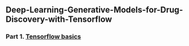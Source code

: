 ## Deep-Learning-Generative-Models-for-Drug-Discovery-with-Tensorflow  
### Part 1. [Tensorflow basics](https://github.com/tuantla80/Deep-Learning-Generative-Models-for-Drug-Discovery-with-Tensorflow/tree/main/Tensorflow%20Basics)
